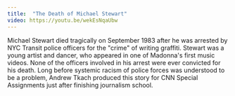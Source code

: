 ```yaml
---
title:  "The Death of Michael Stewart"
video: https://youtu.be/wekEsNqaUbw
---
```

Michael Stewart died tragically on September 1983 after he was arrested by NYC Transit police officers for the "crime" of writing graffiti. Stewart was a young artist and dancer, who appeared in one of Madonna's first music videos. None of the officers involved in his arrest were ever convicted for his death. Long before systemic racism of police forces was understood to be a problem, Andrew Tkach produced this story for CNN Special Assignments just after finishing journalism school.